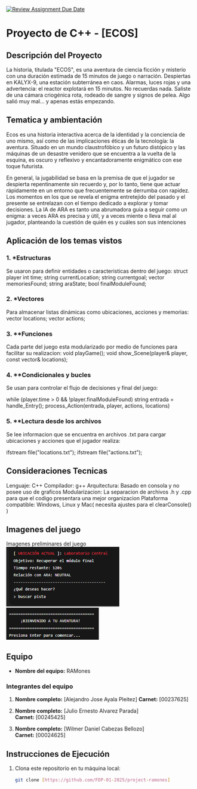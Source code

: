 [![Review Assignment Due Date](https://classroom.github.com/assets/deadline-readme-button-22041afd0340ce965d47ae6ef1cefeee28c7c493a6346c4f15d667ab976d596c.svg)](https://classroom.github.com/a/mi1WNrHU)
# Proyecto de C++ - [ECOS]

## Descripción del Proyecto

La historia, titulada "ECOS", es una aventura de ciencia ficción y misterio con una duración estimada de 15 minutos de juego o narración. Despiertas en KALYX-9, una estación subterránea en caos. Alarmas, luces rojas y una advertencia: el reactor explotará en 15 minutos. No recuerdas nada. Saliste de una cámara criogénica rota, rodeado de sangre y signos de pelea. Algo salió muy mal… y apenas estás empezando.

## Tematica y ambientación
Ecos es una historia interactiva acerca de la identidad y la conciencia de uno mismo, así como de las
implicaciones éticas de la tecnología: la aventura. Situado en un mundo claustrofóbico y un futuro
distópico y las máquinas de un desastre venidero que se encuentra a la vuelta de la
esquina, es oscuro y reflexivo y encantadoramente enigmático con ese toque futurista.

En general, la jugabilidad se basa en la premisa de que el jugador se despierta repentinamente sin
recuerdo y, por lo tanto, tiene que actuar rápidamente en un entorno que frecuentemente se derrumba
con rapidez. Los momentos en los que se revela el enigma entretejido del pasado y el presente se
entrelazan con el tiempo dedicado a explorar y tomar decisiones. La IA de ARA es tanto una abrumadora
guía a seguir como un enigma: a veces ARA es precisa y útil, y a veces miente o lleva mal al jugador,
planteando la cuestión de quién es y cuáles son sus intenciones

## Aplicación de los temas vistos

### 1. *Estructuras
Se usaron para definir entidades o caracteristicas dentro del juego:
struct player 
    int time;
    string currentLocation;
    string currentgoal;
    vector<string> memoriesFound;
    string araState;
    bool finalModuleFound;

### 2. *Vectores
Para almacenar listas dinámicas como ubicaciones, acciones y memorias:
vector<location> locations;
vector<action> actions;

### 3. **Funciones
Cada parte del juego esta modularizado por medio de funciones para facilitar su realizacion:
void playGame();
void show_Scene(player& player, const vector<location>& locations);

### 4. **Condicionales y bucles
Se usan para controlar el flujo de decisiones y final del juego:

while (player.time > 0 && !player.finalModuleFound) 
    string entrada = handle_Entry();
    process_Action(entrada, player, actions, locations)

### 5. **Lectura desde los archivos
Se lee informacion que se encuentra en archivos .txt para cargar ubicaciones y acciones que el jugador realiza:

ifstream file("locations.txt");
ifstream file("actions.txt");

## Consideraciones Tecnicas
Lenguaje: C++
Compilador: g++
Arquitectura: Basado en consola y no posee uso de graficos
Modularizacion: La separacion de archivos .h y .cpp para que el codigo presentara una mejor organizacion
Plataforma compatible: Windows, Linux y Mac( necesita ajustes para el clearConsole() )

## Imagenes del juego
Imagenes preliminares del juego
![alt text](image.png)
![alt text](image-1.png)

## Equipo

- **Nombre del equipo:** RAMones

### Integrantes del equipo

1. **Nombre completo:** [Alejandro Jose Ayala Pleitez]
   **Carnet:** [00237625]

2. **Nombre completo:** [Julio Ernesto Alvarez Parada]  
   **Carnet:** [00245425]

3. **Nombre completo:** [Wilmer Daniel Cabezas Bellozo]  
   **Carnet:** [00024625]


## Instrucciones de Ejecución

1. Clona este repositorio en tu máquina local:
   ```bash
   git clone [https://github.com/FDP-01-2025/project-ramones]
